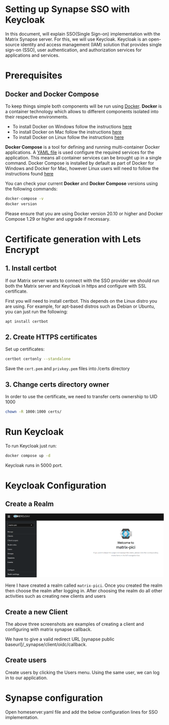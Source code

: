 # Setting up Synapse SSO with Keycloak

In this document, will explain SSO(Single Sign-on) implementation with the Matrix Synapse server. For this, we will use Keycloak. Keycloak is an open-source identity and access management (IAM) solution that provides single sign-on (SSO), user authentication, and authorization services for applications and services.

# Prerequisites

## Docker and Docker Compose

To keep things simple both components will be run using [Docker](https://www.docker.com). **Docker** is a container
technology which allows to different components isolated into their respective environments.

-   To install Docker on Windows follow the instructions [here](https://docs.docker.com/docker-for-windows/)
-   To install Docker on Mac follow the instructions [here](https://docs.docker.com/docker-for-mac/)
-   To install Docker on Linux follow the instructions [here](https://docs.docker.com/install/)

**Docker Compose** is a tool for defining and running multi-container Docker applications. A
[YAML file](https://raw.githubusercontent.com/Fiware/tutorials.Entity-Relationships/master/docker-compose.yml) is used
configure the required services for the application. This means all container services can be brought up in a single
command. Docker Compose is installed by default as part of Docker for Windows and Docker for Mac, however Linux users
will need to follow the instructions found [here](https://docs.docker.com/compose/install/)

You can check your current **Docker** and **Docker Compose** versions using the following commands:

```bash
docker-compose -v
docker version
```

Please ensure that you are using Docker version 20.10 or higher and Docker Compose 1.29 or higher and upgrade if
necessary.

# Certificate generation with Lets Encrypt

## 1. Install certbot

If our Matrix server wants to connect with the SSO provider we should run both the Matrix server and Keycloak in https and configure with SSL certificate. 

First you will need to install certbot. This depends on the Linux distro you are using. For example, for apt-based distros such as Debian or Ubuntu, you can just run the following:

```bash
apt install certbot
```
  
## 2. Create HTTPS certificates

Set up certificates:

```bash
certbot certonly --standalone
```

Save the `cert.pem` and `privkey.pem` files into /certs directory

## 3. Change certs directory owner

In order to use the certificate, we need to transfer certs ownership to UID 1000

```bash
chown -R 1000:1000 certs/
```

# Run Keycloak

To run Keycloak just run:

```bash
docker compose up -d
```

Keycloak runs in 5000 port. 

# Keycloak Configuration

## Create a Realm

![realm](img/realm.png)

Here I have created a realm called `matrix-pici`. Once you created the realm then choose the realm after logging in. After choosing the realm do all other activities such as creating new clients and users

## Create a new Client

The above three screenshots are examples of creating a client and configuring with matrix synapse callback.

We have to give a valid redirect URL [synapse public baseurl]/_synapse/client/oidc/callback.

## Create users

Create users by clicking the Users menu. Using the same user, we can log in to our application.

# Synapse configuration

Open homeserver.yaml file and add the below configuration lines for SSO implementation.
